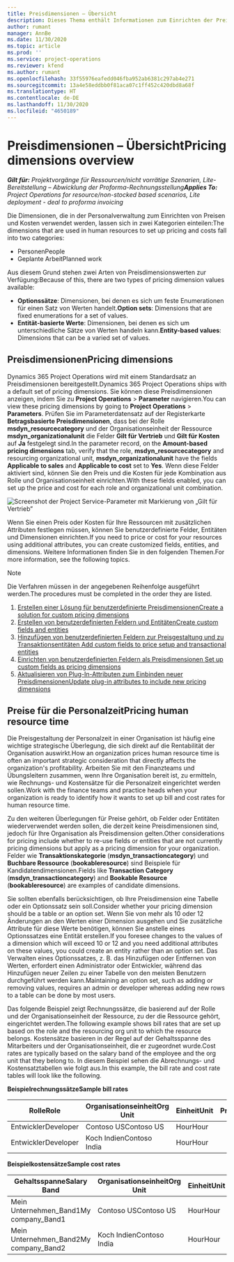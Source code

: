 ```yaml
---
title: Preisdimensionen – Übersicht
description: Dieses Thema enthält Informationen zum Einrichten der Preisdimensionen in Dynamics 365 Project Operations.
author: rumant
manager: AnnBe
ms.date: 11/30/2020
ms.topic: article
ms.prod: ''
ms.service: project-operations
ms.reviewer: kfend
ms.author: rumant
ms.openlocfilehash: 33f55976eafedd046fba952ab6381c297ab4e271
ms.sourcegitcommit: 13a4e58eddbb0f81aca07c1ff452c420dbd8a68f
ms.translationtype: HT
ms.contentlocale: de-DE
ms.lasthandoff: 11/30/2020
ms.locfileid: "4650189"
---
```

# <a name="pricing-dimensions-overview"></a><span data-ttu-id="d5470-103">Preisdimensionen – Übersicht</span><span class="sxs-lookup"><span data-stu-id="d5470-103">Pricing dimensions overview</span></span>

<span data-ttu-id="d5470-104">_**Gilt für:** Projektvorgänge für Ressourcen/nicht vorrätige Szenarien, Lite-Bereitstellung – Abwicklung der Proforma-Rechnungsstellung_</span><span class="sxs-lookup"><span data-stu-id="d5470-104">_**Applies To:** Project Operations for resource/non-stocked based scenarios, Lite deployment - deal to proforma invoicing_</span></span>

<span data-ttu-id="d5470-105">Die Dimensionen, die in der Personalverwaltung zum Einrichten von Preisen und Kosten verwendet werden, lassen sich in zwei Kategorien einteilen:</span><span class="sxs-lookup"><span data-stu-id="d5470-105">The dimensions that are used in human resources to set up pricing and costs fall into two categories:</span></span>

- <span data-ttu-id="d5470-106">Personen</span><span class="sxs-lookup"><span data-stu-id="d5470-106">People</span></span>
- <span data-ttu-id="d5470-107">Geplante Arbeit</span><span class="sxs-lookup"><span data-stu-id="d5470-107">Planned work</span></span>

<span data-ttu-id="d5470-108">Aus diesem Grund stehen zwei Arten von Preisdimensionswerten zur Verfügung:</span><span class="sxs-lookup"><span data-stu-id="d5470-108">Because of this, there are two types of pricing dimension values available:</span></span>

- <span data-ttu-id="d5470-109">**Optionssätze**: Dimensionen, bei denen es sich um feste Enumerationen für einen Satz von Werten handelt.</span><span class="sxs-lookup"><span data-stu-id="d5470-109">**Option sets**: Dimensions that are fixed enumerations for a set of values.</span></span>
- <span data-ttu-id="d5470-110">**Entität-basierte Werte**: Dimensionen, bei denen es sich um unterschiedliche Sätze von Werten handeln kann.</span><span class="sxs-lookup"><span data-stu-id="d5470-110">**Entity-based values**: Dimensions that can be a varied set of values.</span></span>

## <a name="pricing-dimensions"></a><span data-ttu-id="d5470-111">Preisdimensionen</span><span class="sxs-lookup"><span data-stu-id="d5470-111">Pricing dimensions</span></span>

<span data-ttu-id="d5470-112">Dynamics 365 Project Operations wird mit einem Standardsatz an Preisdimensionen bereitgestellt.</span><span class="sxs-lookup"><span data-stu-id="d5470-112">Dynamics 365 Project Operations ships with a default set of pricing dimensions.</span></span> <span data-ttu-id="d5470-113">Sie können diese Preisdimensionen anzeigen, indem Sie zu **Project Operations** > **Parameter** navigieren.</span><span class="sxs-lookup"><span data-stu-id="d5470-113">You can view these pricing dimensions by going to **Project Operations** > **Parameters**.</span></span> <span data-ttu-id="d5470-114">Prüfen Sie im Parameterdatensatz auf der Registerkarte **Betragsbasierte Preisdimensionen**, dass bei der Rolle **msdyn_resourcecategory** und der Organisationseinheit der Ressource **msdyn_organizationalunit** die Felder **Gilt für Vertrieb** und **Gilt für Kosten** auf **Ja** festgelegt sind.</span><span class="sxs-lookup"><span data-stu-id="d5470-114">In the parameter record, on the **Amount-based pricing dimensions** tab, verify that the role, **msdyn_resourcecategory** and resourcing organizational unit, **msdyn_organizationalunit** have the fields **Applicable to sales** and **Applicable to cost** set to **Yes**.</span></span> <span data-ttu-id="d5470-115">Wenn diese Felder aktiviert sind, können Sie den Preis und die Kosten für jede Kombination aus Rolle und Organisationseinheit einrichten.</span><span class="sxs-lookup"><span data-stu-id="d5470-115">With these fields enabled, you can set up the price and cost for each role and organizational unit combination.</span></span>

![Screenshot der Project Service-Parameter mit Markierung von „Gilt für Vertrieb”](media/PS-OOB-parameters.png)

<span data-ttu-id="d5470-117">Wenn Sie einen Preis oder Kosten für Ihre Ressourcen mit zusätzlichen Attributen festlegen müssen, können Sie benutzerdefinierte Felder, Entitäten und Dimensionen einrichten.</span><span class="sxs-lookup"><span data-stu-id="d5470-117">If you need to price or cost for your resources using additional attributes, you can create customized fields, entities, and dimensions.</span></span> <span data-ttu-id="d5470-118">Weitere Informationen finden Sie in den folgenden Themen.</span><span class="sxs-lookup"><span data-stu-id="d5470-118">For more information, see the following topics.</span></span> 
  
  > [!NOTE]
  > <span data-ttu-id="d5470-119">Die Verfahren müssen in der angegebenen Reihenfolge ausgeführt werden.</span><span class="sxs-lookup"><span data-stu-id="d5470-119">The procedures must be completed in the order they are listed.</span></span>

1. [<span data-ttu-id="d5470-120">Erstellen einer Lösung für benutzerdefinierte Preisdimensionen</span><span class="sxs-lookup"><span data-stu-id="d5470-120">Create a solution for custom pricing dimensions</span></span>](../sales/create-solution-custompd.md)
2. [<span data-ttu-id="d5470-121">Erstellen von benutzerdefinierten Feldern und Entitäten</span><span class="sxs-lookup"><span data-stu-id="d5470-121">Create custom fields and entities</span></span>](create-custom-fields-entities-pricing-dimensions.md)
3. [<span data-ttu-id="d5470-122">Hinzufügen von benutzerdefinierten Feldern zur Preisgestaltung und zu Transaktionsentitäten </span><span class="sxs-lookup"><span data-stu-id="d5470-122">Add custom fields to price setup and transactional entities</span></span>](add-custom-fields-price-setup-transactional-entities.md)
4. [<span data-ttu-id="d5470-123">Einrichten von benutzerdefinierten Feldern als Preisdimensionen </span><span class="sxs-lookup"><span data-stu-id="d5470-123">Set up custom fields as pricing dimensions</span></span>](set-up-custom-fields-pricing-dimensions.md)
5. [<span data-ttu-id="d5470-124">Aktualisieren von Plug-In-Attributen zum Einbinden neuer Preisdimensionen</span><span class="sxs-lookup"><span data-stu-id="d5470-124">Update plug-in attributes to include new pricing dimensions</span></span>](update-plugin-attributes-pd.md)


## <a name="pricing-human-resource-time"></a><span data-ttu-id="d5470-125">Preise für die Personalzeit</span><span class="sxs-lookup"><span data-stu-id="d5470-125">Pricing human resource time</span></span>
<span data-ttu-id="d5470-126">Die Preisgestaltung der Personalzeit in einer Organisation ist häufig eine wichtige strategische Überlegung, die sich direkt auf die Rentabilität der Organisation auswirkt.</span><span class="sxs-lookup"><span data-stu-id="d5470-126">How an organization prices human resource time is often an important strategic consideration that directly affects the organization's profitability.</span></span> <span data-ttu-id="d5470-127">Arbeiten Sie mit den Finanzteams und Übungsleitern zusammen, wenn Ihre Organisation bereit ist, zu ermitteln, wie Rechnungs- und Kostensätze für die Personalzeit eingerichtet werden sollen.</span><span class="sxs-lookup"><span data-stu-id="d5470-127">Work with the finance teams and practice heads when your organization is ready to identify how it wants to set up bill and cost rates for human resource time.</span></span>

<span data-ttu-id="d5470-128">Zu den weiteren Überlegungen für Preise gehört, ob Felder oder Entitäten wiederverwendet werden sollen, die derzeit keine Preisdimensionen sind, jedoch für Ihre Organisation als Preisdimension gelten.</span><span class="sxs-lookup"><span data-stu-id="d5470-128">Other considerations for pricing include whether to re-use fields or entities that are not currently pricing dimensions but apply as a pricing dimension for your organization.</span></span> <span data-ttu-id="d5470-129">Felder wie **Transaktionskategorie** (**msdyn_transactioncategory**) und **Buchbare Ressource** (**bookableresource**) sind Beispiele für Kandidatendimensionen.</span><span class="sxs-lookup"><span data-stu-id="d5470-129">Fields like **Transaction Category** (**msdyn_transactioncategory**) and **Bookable Resource** (**bookableresource**) are examples of candidate dimensions.</span></span> 

<span data-ttu-id="d5470-130">Sie sollten ebenfalls berücksichtigen, ob Ihre Preisdimension eine Tabelle oder ein Optionssatz sein soll.</span><span class="sxs-lookup"><span data-stu-id="d5470-130">Consider whether your pricing dimension should be a table or an option set.</span></span> <span data-ttu-id="d5470-131">Wenn Sie von mehr als 10 oder 12 Änderungen an den Werten einer Dimension ausgehen und Sie zusätzliche Attribute für diese Werte benötigen, können Sie anstelle eines Optionssatzes eine Entität erstellen.</span><span class="sxs-lookup"><span data-stu-id="d5470-131">If you foresee changes to the values of a dimension which will exceed 10 or 12 and you need additional attributes on these values, you could create an entity rather than an option set.</span></span> <span data-ttu-id="d5470-132">Das Verwalten eines Optionssatzes, z. B. das Hinzufügen oder Entfernen von Werten, erfordert einen Administrator oder Entwickler, während das Hinzufügen neuer Zeilen zu einer Tabelle von den meisten Benutzern durchgeführt werden kann.</span><span class="sxs-lookup"><span data-stu-id="d5470-132">Maintaining an option set, such as adding or removing values, requires an admin or developer whereas adding new rows to a table can be done by most users.</span></span>

<span data-ttu-id="d5470-133">Das folgende Beispiel zeigt Rechnungssätze, die basierend auf der Rolle und der Organisationseinheit der Ressource, zu der die Ressource gehört, eingerichtet werden.</span><span class="sxs-lookup"><span data-stu-id="d5470-133">The following example shows bill rates that are set up based on the role and the resourcing org unit to which the resource belongs.</span></span> <span data-ttu-id="d5470-134">Kostensätze basieren in der Regel auf der Gehaltsspanne des Mitarbeiters und der Organisationseinheit, die er zugeordnet wurde.</span><span class="sxs-lookup"><span data-stu-id="d5470-134">Cost rates are typically based on the salary band of the employee and the org unit that they belong to.</span></span> <span data-ttu-id="d5470-135">In diesem Beispiel sehen die Abrechnungs- und Kostensatztabellen wie folgt aus.</span><span class="sxs-lookup"><span data-stu-id="d5470-135">In this example, the bill rate and cost rate tables will look like the following.</span></span>

<span data-ttu-id="d5470-136">**Beispielrechnungssätze**</span><span class="sxs-lookup"><span data-stu-id="d5470-136">**Sample bill rates**</span></span>

| <span data-ttu-id="d5470-137">Rolle</span><span class="sxs-lookup"><span data-stu-id="d5470-137">Role</span></span>        | <span data-ttu-id="d5470-138">Organisationseinheit</span><span class="sxs-lookup"><span data-stu-id="d5470-138">Org Unit</span></span>    |<span data-ttu-id="d5470-139">Einheit</span><span class="sxs-lookup"><span data-stu-id="d5470-139">Unit</span></span>      |<span data-ttu-id="d5470-140">Preis</span><span class="sxs-lookup"><span data-stu-id="d5470-140">Price</span></span>      |<span data-ttu-id="d5470-141">Währung</span><span class="sxs-lookup"><span data-stu-id="d5470-141">Currency</span></span>  |
| ------------|-------------|----------|----------:|----------|
| <span data-ttu-id="d5470-142">Entwickler</span><span class="sxs-lookup"><span data-stu-id="d5470-142">Developer</span></span>   | <span data-ttu-id="d5470-143">Contoso US</span><span class="sxs-lookup"><span data-stu-id="d5470-143">Contoso US</span></span>  |<span data-ttu-id="d5470-144">Hour</span><span class="sxs-lookup"><span data-stu-id="d5470-144">Hour</span></span> | <span data-ttu-id="d5470-145">200</span><span class="sxs-lookup"><span data-stu-id="d5470-145">200</span></span>|<span data-ttu-id="d5470-146">USD</span><span class="sxs-lookup"><span data-stu-id="d5470-146">USD</span></span>     |
| <span data-ttu-id="d5470-147">Entwickler</span><span class="sxs-lookup"><span data-stu-id="d5470-147">Developer</span></span>   | <span data-ttu-id="d5470-148">Koch Indien</span><span class="sxs-lookup"><span data-stu-id="d5470-148">Contoso India</span></span> |<span data-ttu-id="d5470-149">Hour</span><span class="sxs-lookup"><span data-stu-id="d5470-149">Hour</span></span>|   <span data-ttu-id="d5470-150">112</span><span class="sxs-lookup"><span data-stu-id="d5470-150">112</span></span>|<span data-ttu-id="d5470-151">USD</span><span class="sxs-lookup"><span data-stu-id="d5470-151">USD</span></span>     |


<span data-ttu-id="d5470-152">**Beispielkostensätze**</span><span class="sxs-lookup"><span data-stu-id="d5470-152">**Sample cost rates**</span></span>

| <span data-ttu-id="d5470-153">Gehaltsspanne</span><span class="sxs-lookup"><span data-stu-id="d5470-153">Salary Band</span></span>     | <span data-ttu-id="d5470-154">Organisationseinheit</span><span class="sxs-lookup"><span data-stu-id="d5470-154">Org Unit</span></span>    |<span data-ttu-id="d5470-155">Einheit</span><span class="sxs-lookup"><span data-stu-id="d5470-155">Unit</span></span>      |<span data-ttu-id="d5470-156">Preis</span><span class="sxs-lookup"><span data-stu-id="d5470-156">Price</span></span>      |<span data-ttu-id="d5470-157">Währung</span><span class="sxs-lookup"><span data-stu-id="d5470-157">Currency</span></span>  |
| ----------------|-------------|----------|----------:|----------|
| <span data-ttu-id="d5470-158">Mein Unternehmen_Band1</span><span class="sxs-lookup"><span data-stu-id="d5470-158">My company_Band1</span></span> | <span data-ttu-id="d5470-159">Contoso US</span><span class="sxs-lookup"><span data-stu-id="d5470-159">Contoso US</span></span>  |<span data-ttu-id="d5470-160">Hour</span><span class="sxs-lookup"><span data-stu-id="d5470-160">Hour</span></span> | <span data-ttu-id="d5470-161">145</span><span class="sxs-lookup"><span data-stu-id="d5470-161">145</span></span>|<span data-ttu-id="d5470-162">USD</span><span class="sxs-lookup"><span data-stu-id="d5470-162">USD</span></span>     |
| <span data-ttu-id="d5470-163">Mein Unternehmen_Band2</span><span class="sxs-lookup"><span data-stu-id="d5470-163">My company_Band2</span></span> | <span data-ttu-id="d5470-164">Koch Indien</span><span class="sxs-lookup"><span data-stu-id="d5470-164">Contoso India</span></span> |<span data-ttu-id="d5470-165">Hour</span><span class="sxs-lookup"><span data-stu-id="d5470-165">Hour</span></span>|   <span data-ttu-id="d5470-166">67</span><span class="sxs-lookup"><span data-stu-id="d5470-166">67</span></span>|<span data-ttu-id="d5470-167">USD</span><span class="sxs-lookup"><span data-stu-id="d5470-167">USD</span></span>     |
